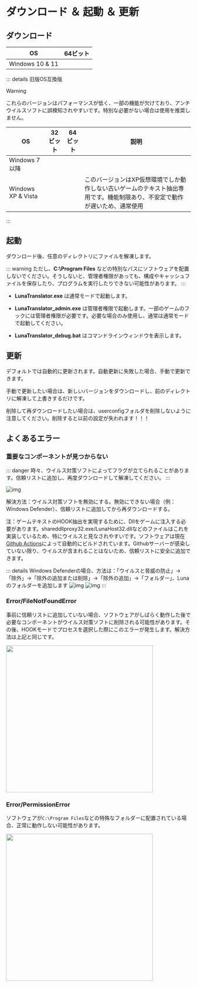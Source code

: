 # ダウンロード ＆ 起動 ＆ 更新

## ダウンロード

| OS | 64ビット |
| - | - |
| Windows 10 & 11 | <downloadbtn href="https://lunatranslator.org/Resource/DownloadLuna/x64_win10?doc=1"/> |

::: details 旧版OS互換版  

>[!WARNING]  
これらのバージョンはパフォーマンスが低く、一部の機能が欠けており、アンチウイルスソフトに誤検知されやすいです。特別な必要がない場合は使用を推奨しません。  

| OS | 32ビット | 64ビット | 説明 |
| - | - | - | - |
| Windows 7 以降 | <downloadbtn href="https://lunatranslator.org/Resource/DownloadLuna/x86_win7?doc=1"/> | <downloadbtn href="https://lunatranslator.org/Resource/DownloadLuna/x64_win7?doc=1"/> | |
| Windows XP & Vista | <downloadbtn href="https://lunatranslator.org/Resource/DownloadLuna/x86_winxp?doc=1"/> | | このバージョンはXP仮想環境でしか動作しない古いゲームのテキスト抽出専用です。機能制限あり、不安定で動作が遅いため、通常使用

:::

## 起動

ダウンロード後、任意のディレクトリにファイルを解凍します。

::: warning
ただし、**C:\Program Files** などの特別なパスにソフトウェアを配置しないでください。そうしないと、管理者権限があっても、構成やキャッシュファイルを保存したり、プログラムを実行したりできない可能性があります。
:::

- **LunaTranslator.exe** は通常モードで起動します。

- **LunaTranslator_admin.exe** は管理者権限で起動します。一部のゲームのフックには管理者権限が必要です。必要な場合のみ使用し、通常は通常モードで起動してください。

- **LunaTranslator_debug.bat** はコマンドラインウィンドウを表示します。

## 更新

デフォルトでは自動的に更新されます。自動更新に失敗した場合、手動で更新できます。

手動で更新したい場合は、新しいバージョンをダウンロードし、前のディレクトリに解凍して上書きするだけです。

削除して再ダウンロードしたい場合は、userconfigフォルダを削除しないように注意してください。削除すると以前の設定が失われます！！！

## よくあるエラー

### 重要なコンポーネントが見つからない

::: danger
時々、ウイルス対策ソフトによってフラグが立てられることがあります。信頼リストに追加し、再度ダウンロードして解凍してください。
:::

![img](https://image.lunatranslator.org/zh/cantstart/2.jpg) 

解決方法：ウイルス対策ソフトを無効にする。無効にできない場合（例：Windows Defender）、信頼リストに追加してから再ダウンロードする。

注：ゲームテキストのHOOK抽出を実現するために、Dllをゲームに注入する必要があります。shareddllproxy32.exe/LunaHost32.dllなどのファイルはこれを実装しているため、特にウイルスと見なされやすいです。ソフトウェアは現在[Github Actions](https://github.com/HIllya51/LunaTranslator/actions)によって自動的にビルドされています。Githubサーバーが感染していない限り、ウイルスが含まれることはないため、信頼リストに安全に追加できます。

::: details Windows Defenderの場合、方法は：「ウイルスと脅威の防止」->「除外」->「除外の追加または削除」->「除外の追加」->「フォルダー」、Lunaのフォルダーを追加します
![img](https://image.lunatranslator.org/zh/cantstart/4.png) 
![img](https://image.lunatranslator.org/zh/cantstart/3.png) 
::: 

### Error/FileNotFoundError

事前に信頼リストに追加していない場合、ソフトウェアがしばらく動作した後で必要なコンポーネントがウイルス対策ソフトに削除される可能性があります。その後、HOOKモードでプロセスを選択した際にこのエラーが発生します。解決方法は上記と同じです。

<img src="https://image.lunatranslator.org/zh/notfound.png" width=400>

### Error/PermissionError

ソフトウェアが`C:\Program Files`などの特殊なフォルダーに配置されている場合、正常に動作しない可能性があります。

<img src="https://image.lunatranslator.org/zh/cantstart/6.png" width=400>
